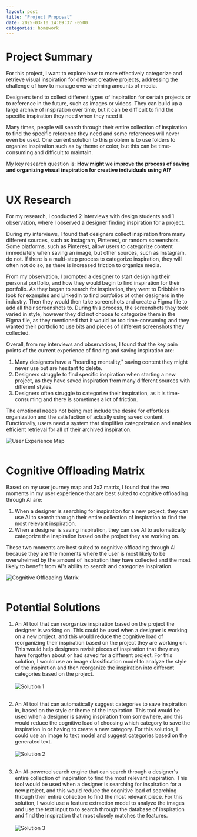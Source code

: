 ```yaml
---
layout: post
title: "Project Proposal"
date: 2025-03-10 14:09:37 -0500
categories: homework
---
```


# Project Summary

For this project, I want to explore how to more effectively categorize and retrieve visual inspiration for different creative projects, addressing the challenge of how to manage overwhelming amounts of media.

Designers tend to collect different types of inspiration for certain projects or to reference in the future, such as images or videos. They can build up a large archive of inspiration over time, but it can be difficult to find the specific inspiration they need when they need it.

Many times, people will search through their entire collection of inspiration to find the specific reference they need and some references will never even be used. One current solution to this problem is to use folders to organize inspiration such as by theme or color, but this can be time-consuming and difficult to maintain.

My key research question is: **How might we improve the process of saving and organizing visual inspiration for creative individuals using AI?**
<br><br>

# UX Research

For my research, I conducted 2 interviews with design students and 1 observation, where I observed a designer finding inspiration for a project.

During my interviews, I found that designers collect inspiration from many different sources, such as Instagram, Pinterest, or random screenshots. Some platforms, such as Pinterest, allow users to categorize content immediately when saving an image, but other sources, such as Instagram, do not. If there is a multi-step process to categorize inspiration, they will often not do so, as there is increased friction to organize media.

From my observation, I prompted a designer to start designing their personal portfolio, and how they would begin to find inspiration for their portfolio. As they began to search for inspiration, they went to Dribbble to look for examples and LinkedIn to find portfolios of other designers in the industry. Then they would then take screenshots and create a Figma file to add all their screenshots to. During this process, the screenshots they took varied in style, however they did not choose to categorize them in the Figma file, as they mentioned that it would be too time-consuming and they wanted their portfolio to use bits and pieces of different screenshots they collected.

Overall, from my interviews and observations, I found that the key pain points of the current experience of finding and saving inspiration are:

1. Many designers have a "hoarding mentality," saving content they might never use but are hesitant to delete.
2. Designers struggle to find specific inspiration when starting a new project, as they have saved inspiration from many different sources with different styles.
3. Designers often struggle to categorize their inspiration, as it is time-consuming and there is sometimes a lot of friction.

The emotional needs not being met include the desire for effortless organization and the satisfaction of actually using saved content. Functionally, users need a system that simplifies categorization and enables efficient retrieval for all of their archived inspiration.

![User Experience Map](/web-journal/assets/images/journey-map.png)
<br><br>

# Cognitive Offloading Matrix

Based on my user journey map and 2x2 matrix, I found that the two moments in my user experience that are best suited to cognitive offloading through AI are:

1. When a designer is searching for inspiration for a new project, they can use AI to search through their entire collection of inspiration to find the most relevant inspiration.
2. When a designer is saving inspiration, they can use AI to automatically categorize the inspiration based on the project they are working on.

These two moments are best suited to cognitive offloading through AI because they are the moments where the user is most likely to be overwhelmed by the amount of inspiration they have collected and the most likely to benefit from AI's ability to search and categorize inspiration.

![Cognitive Offloading Matrix](/web-journal/assets/images/matrix.png)
<br><br>

# Potential Solutions

1. An AI tool that can reorganize inspiration based on the project the designer is working on. This could be used when a designer is working on a new project, and this would reduce the cognitive load of reorganizing their inspiration based on the project they are working on. This would help designers revisit pieces of inspiration that they may have forgotten about or had saved for a different project. For this solution, I would use an image classification model to analyze the style of the inspiration and then reorganize the inspiration into different categories based on the project.
   <br><br>
   ![Solution 1](/web-journal/assets/images/solution-1.png)
   <br><br>

2. An AI tool that can automatically suggest categories to save inspiration in, based on the style or theme of the inspiration. This tool would be used when a designer is saving inspiration from somewhere, and this would reduce the cognitive load of choosing which category to save the inspiration in or having to create a new category. For this solution, I could use an image to text model and suggest categories based on the generated text.
   <br><br>
   ![Solution 2](/web-journal/assets/images/solution-2.png)
   <br><br>

3. An AI-powered search engine that can search through a designer's entire collection of inspiration to find the most relevant inspiration. This tool would be used when a designer is searching for inspiration for a new project, and this would reduce the cognitive load of searching through their entire collection to find the most relevant piece. For this solution, I would use a feature extraction model to analyze the images and use the text input to to search through the database of inspiration and find the inspiration that most closely matches the features.
   <br><br>
   ![Solution 3](/web-journal/assets/images/solution-3.png)
   <br><br>
